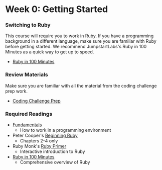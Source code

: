# Week 0: Getting Started

### Switching to Ruby
This course will require you to work in Ruby. If you have a programming
background in a different language, make sure you are familiar with Ruby
before getting started. We recommend JumpstartLabs's Ruby in 100 Minutes as a quick way
to get up to speed.
- [Ruby in 100 Minutes][jumpstart-ruby]

### Review Materials
Make sure you are familiar with all the material from the coding challenge
prep work.
- [Coding Challenge Prep][prep2]

### Required Readings
- [Fundamentals][fundamentals]
  - How to work in a programming environment
- Peter Cooper's [Beginning Ruby][beginning-ruby]
  - Chapters 2-4 only
- Ruby Monk's [Ruby Primer][ruby-monk]
  - Interactive introduction to Ruby
- [Ruby in 100 Minutes][jumpstart-ruby]
  - Comprehensive overview of Ruby

[prep2]: http://prepwork.appacademy.io/coding-test-2/
[fundamentals]: ./readings/fundamentals.md
[source-files]: ./readings/source-files.md
[writing-a-script]: ./readings/writing-a-script.md
[machine-setup]: ./environment-setup.md
[beginning-ruby]: http://beginningruby.org/
[cli-hard-way]: http://cli.learncodethehardway.org/book/
[jumpstart-ruby]: http://tutorials.jumpstartlab.com/projects/ruby_in_100_minutes.html
[learn-to-program]: https://pine.fm/LearnToProgram/
[ruby-monk]: http://rubymonk.com/learning/books/1

